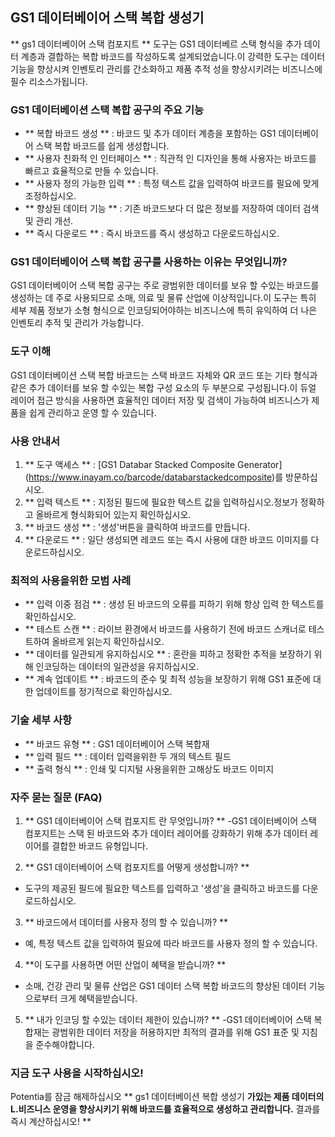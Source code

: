 ## GS1 데이터베이어 스택 복합 생성기

** gs1 데이터베이어 스택 컴포지트 ** 도구는 GS1 데이터베르 스택 형식을 추가 데이터 계층과 결합하는 복합 바코드를 작성하도록 설계되었습니다.이 강력한 도구는 데이터 기능을 향상시켜 인벤토리 관리를 간소화하고 제품 추적 성을 향상시키려는 비즈니스에 필수 리소스가됩니다.

### GS1 데이터베이션 스택 복합 공구의 주요 기능
- ** 복합 바코드 생성 ** : 바코드 및 추가 데이터 계층을 포함하는 GS1 데이터베이어 스택 복합 바코드를 쉽게 생성합니다.
- ** 사용자 친화적 인 인터페이스 ** : 직관적 인 디자인을 통해 사용자는 바코드를 빠르고 효율적으로 만들 수 있습니다.
- ** 사용자 정의 가능한 입력 ** : 특정 텍스트 값을 입력하여 바코드를 필요에 맞게 조정하십시오.
- ** 향상된 데이터 기능 ** : 기존 바코드보다 더 많은 정보를 저장하여 데이터 검색 및 관리 개선.
- ** 즉시 다운로드 ** : 즉시 바코드를 즉시 생성하고 다운로드하십시오.

### GS1 데이터베이어 스택 복합 공구를 사용하는 이유는 무엇입니까?
GS1 데이터베이어 스택 복합 공구는 주로 광범위한 데이터를 보유 할 수있는 바코드를 생성하는 데 주로 사용되므로 소매, 의료 및 물류 산업에 이상적입니다.이 도구는 특히 세부 제품 정보가 소형 형식으로 인코딩되어야하는 비즈니스에 특히 유익하여 더 나은 인벤토리 추적 및 관리가 가능합니다.

### 도구 이해
GS1 데이터베이션 스택 복합 바코드는 스택 바코드 자체와 QR 코드 또는 기타 형식과 같은 추가 데이터를 보유 할 수있는 복합 구성 요소의 두 부분으로 구성됩니다.이 듀얼 레이어 접근 방식을 사용하면 효율적인 데이터 저장 및 검색이 가능하여 비즈니스가 제품을 쉽게 관리하고 운영 할 수 있습니다.

### 사용 안내서
1. ** 도구 액세스 ** : [GS1 Databar Stacked Composite Generator] (https://www.inayam.co/barcode/databarstackedcomposite)를 방문하십시오.
2. ** 입력 텍스트 ** : 지정된 필드에 필요한 텍스트 값을 입력하십시오.정보가 정확하고 올바르게 형식화되어 있는지 확인하십시오.
3. ** 바코드 생성 ** : '생성'버튼을 클릭하여 바코드를 만듭니다.
4. ** 다운로드 ** : 일단 생성되면 레코드 또는 즉시 사용에 대한 바코드 이미지를 다운로드하십시오.

### 최적의 사용을위한 모범 사례
- ** 입력 이중 점검 ** : 생성 된 바코드의 오류를 피하기 위해 항상 입력 한 텍스트를 확인하십시오.
- ** 테스트 스캔 ** : 라이브 환경에서 바코드를 사용하기 전에 바코드 스캐너로 테스트하여 올바르게 읽는지 확인하십시오.
- ** 데이터를 일관되게 유지하십시오 ** : 혼란을 피하고 정확한 추적을 보장하기 위해 인코딩하는 데이터의 일관성을 유지하십시오.
- ** 계속 업데이트 ** : 바코드의 준수 및 최적 성능을 보장하기 위해 GS1 표준에 대한 업데이트를 정기적으로 확인하십시오.

### 기술 세부 사항
- ** 바코드 유형 ** : GS1 데이터베이어 스택 복합재
- ** 입력 필드 ** : 데이터 입력을위한 두 개의 텍스트 필드
- ** 출력 형식 ** : 인쇄 및 디지털 사용을위한 고해상도 바코드 이미지

### 자주 묻는 질문 (FAQ)

1. ** GS1 데이터베이어 스택 컴포지트 란 무엇입니까? **
-GS1 데이터베이어 스택 컴포지트는 스택 된 바코드와 추가 데이터 레이어를 강화하기 위해 추가 데이터 레이어를 결합한 바코드 유형입니다.

2. ** GS1 데이터베이어 스택 컴포지트를 어떻게 생성합니까? **
- 도구의 제공된 필드에 필요한 텍스트를 입력하고 '생성'을 클릭하고 바코드를 다운로드하십시오.

3. ** 바코드에서 데이터를 사용자 정의 할 수 있습니까? **
- 예, 특정 텍스트 값을 입력하여 필요에 따라 바코드를 사용자 정의 할 수 있습니다.

4. **이 도구를 사용하면 어떤 산업이 혜택을 받습니까? **
- 소매, 건강 관리 및 물류 산업은 GS1 데이터 스택 복합 바코드의 향상된 데이터 기능으로부터 크게 혜택을받습니다.

5. ** 내가 인코딩 할 수있는 데이터 제한이 있습니까? **
-GS1 데이터베이어 스택 복합재는 광범위한 데이터 저장을 허용하지만 최적의 결과를 위해 GS1 표준 및 지침을 준수해야합니다.

### 지금 도구 사용을 시작하십시오!
Potentia를 잠금 해제하십시오 ** gs1 데이터베이션 복합 생성기 **가있는 제품 데이터의 L.비즈니스 운영을 향상시키기 위해 바코드를 효율적으로 생성하고 관리합니다.** 결과를 즉시 계산하십시오! **